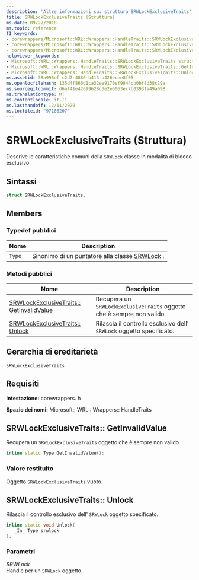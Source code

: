 ```yaml
---
description: 'Altre informazioni su: struttura SRWLockExclusiveTraits'
title: SRWLockExclusiveTraits (Struttura)
ms.date: 09/27/2018
ms.topic: reference
f1_keywords:
- corewrappers/Microsoft::WRL::Wrappers::HandleTraits::SRWLockExclusiveTraits
- corewrappers/Microsoft::WRL::Wrappers::HandleTraits::SRWLockExclusiveTraits::GetInvalidValue
- corewrappers/Microsoft::WRL::Wrappers::HandleTraits::SRWLockExclusiveTraits::Unlock
helpviewer_keywords:
- Microsoft::WRL::Wrappers::HandleTraits::SRWLockExclusiveTraits structure
- Microsoft::WRL::Wrappers::HandleTraits::SRWLockExclusiveTraits::GetInvalidValue method
- Microsoft::WRL::Wrappers::HandleTraits::SRWLockExclusiveTraits::Unlock method
ms.assetid: 38a996ef-c2d7-4886-b413-a426ecee8f05
ms.openlocfilehash: 135d4f866d1ca32ee9170ef9844cb0bf8d38c29a
ms.sourcegitcommit: d6af41e42699628c3e2e6063ec7b03931a49a098
ms.translationtype: MT
ms.contentlocale: it-IT
ms.lasthandoff: 12/11/2020
ms.locfileid: "97186207"
---
```

# <a name="srwlockexclusivetraits-structure"></a>SRWLockExclusiveTraits (Struttura)

Descrive le caratteristiche comuni della `SRWLock` classe in modalità di blocco esclusivo.

## <a name="syntax"></a>Sintassi

```cpp
struct SRWLockExclusiveTraits;
```

## <a name="members"></a>Members

### <a name="public-typedefs"></a>Typedef pubblici

Nome   | Description
------ | --------------------------------------------------------------------------
`Type` | Sinonimo di un puntatore alla classe [SRWLock](srwlock-class.md) .

### <a name="public-methods"></a>Metodi pubblici

Nome                                                        | Description
----------------------------------------------------------- | --------------------------------------------------------------------
[SRWLockExclusiveTraits:: GetInvalidValue](#getinvalidvalue) | Recupera un `SRWLockExclusiveTraits` oggetto che è sempre non valido.
[SRWLockExclusiveTraits:: Unlock](#unlock)                   | Rilascia il controllo esclusivo dell' `SRWLock` oggetto specificato.

## <a name="inheritance-hierarchy"></a>Gerarchia di ereditarietà

`SRWLockExclusiveTraits`

## <a name="requirements"></a>Requisiti

**Intestazione:** corewrappers. h

**Spazio dei nomi:** Microsoft:: WRL:: Wrappers:: HandleTraits

## <a name="srwlockexclusivetraitsgetinvalidvalue"></a><a name="getinvalidvalue"></a> SRWLockExclusiveTraits:: GetInvalidValue

Recupera un `SRWLockExclusiveTraits` oggetto che è sempre non valido.

```cpp
inline static Type GetInvalidValue();
```

### <a name="return-value"></a>Valore restituito

Oggetto `SRWLockExclusiveTraits` vuoto.

## <a name="srwlockexclusivetraitsunlock"></a><a name="unlock"></a> SRWLockExclusiveTraits:: Unlock

Rilascia il controllo esclusivo dell' `SRWLock` oggetto specificato.

```cpp
inline static void Unlock(
   _In_ Type srwlock
);
```

### <a name="parameters"></a>Parametri

*SRWLock*<br/>
Handle per un `SRWLock` oggetto.
